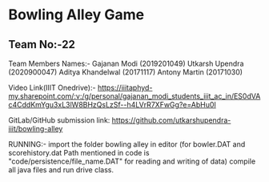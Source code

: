 # Bowling Alley Game
## Team No:-22



Team Members Names:-
Gajanan Modi (2019201049)
Utkarsh Upendra (2020900047)
Aditya Khandelwal (20171117)
Antony Martin (20171030)



Video Link(IIIT Onedrive):-
https://iiitaphyd-my.sharepoint.com/:v:/g/personal/gajanan_modi_students_iiit_ac_in/ES0dVAc4CddKmYgu3xL3lW8BHzQsLzSf--h4LVrR7XFwGg?e=AbHu0I

GitLab/GitHub submission link:
https://github.com/utkarshupendra-iiit/bowling-alley


RUNNING:-
import the folder bowling alley in editor
(for bowler.DAT and scorehistory.dat Path mentioned in code is "code/persistence/file_name.DAT" for reading and writing of data) 
compile all java files and run drive class.





